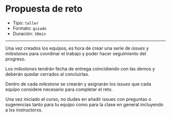 # Propuesta de reto

* Tipo: `taller`
* Formato: `guiado`
* Duración: `30min`

***

Una vez creados los equipos, es hora de crear una serie de _issues_ y
_milestones_ para coordinar el trabajo y poder hacer seguimiento del progreso.

Los _milestones_ tendrán fecha de entrega coincidiendo con las demos y deberán
quedar cerrados al concluirlas.

Dentro de cada _milestone_ se crearán y asignarán los _issues_ que cada equipo
considere necesario para completar el reto.

Una vez iniciado el curso, no dudes en añadir issues con preguntas o sugerencias
tanto para tu equipo como para la clase en general incluyendo a lxs
instructorxs.
